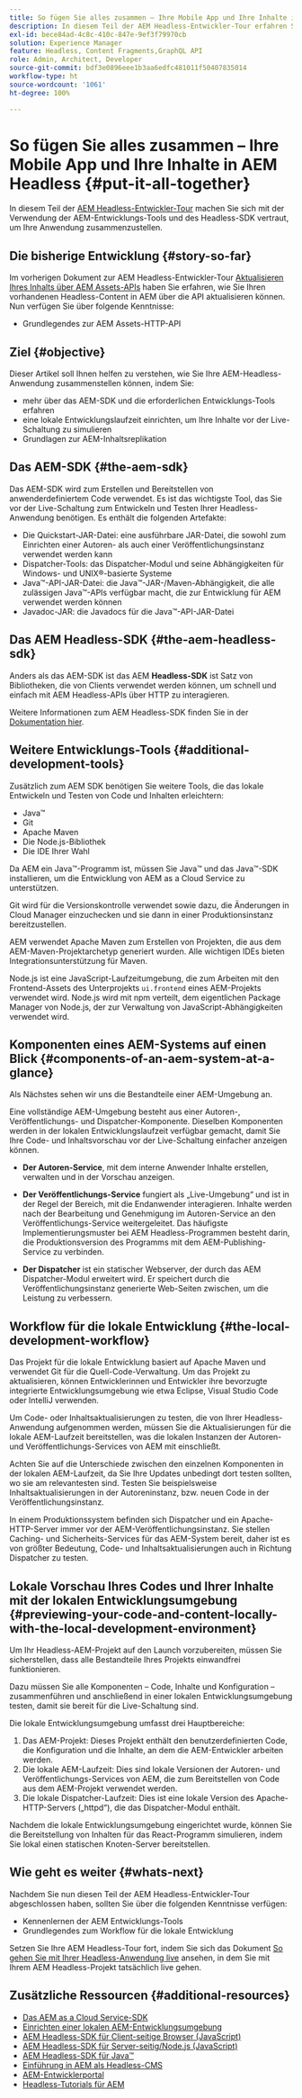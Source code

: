 ```yaml
---
title: So fügen Sie alles zusammen – Ihre Mobile App und Ihre Inhalte in AEM Headless
description: In diesem Teil der AEM Headless-Entwickler-Tour erfahren Sie, wie Sie Ihr AEM-Projekt, einschließlich Inhaltsfragmenten, Ihrer GraphQL-Aufrufe, Ihrer REST-API-Aufrufe und Ihres Programms für das Go-Live vorbereiten.
exl-id: bece84ad-4c8c-410c-847e-9ef3f79970cb
solution: Experience Manager
feature: Headless, Content Fragments,GraphQL API
role: Admin, Architect, Developer
source-git-commit: bdf3e0896eee1b3aa6edfc481011f50407835014
workflow-type: ht
source-wordcount: '1061'
ht-degree: 100%

---
```


# So fügen Sie alles zusammen – Ihre Mobile App und Ihre Inhalte in AEM Headless {#put-it-all-together}

In diesem Teil der [AEM Headless-Entwickler-Tour](overview.md) machen Sie sich mit der Verwendung der AEM-Entwicklungs-Tools und des Headless-SDK vertraut, um Ihre Anwendung zusammenzustellen.

## Die bisherige Entwicklung {#story-so-far}

Im vorherigen Dokument zur AEM Headless-Entwickler-Tour [Aktualisieren Ihres Inhalts über AEM Assets-APIs](update-your-content.md) haben Sie erfahren, wie Sie Ihren vorhandenen Headless-Content in AEM über die API aktualisieren können. Nun verfügen Sie über folgende Kenntnisse:

* Grundlegendes zur AEM Assets-HTTP-API

## Ziel {#objective}

Dieser Artikel soll Ihnen helfen zu verstehen, wie Sie Ihre AEM-Headless-Anwendung zusammenstellen können, indem Sie:

* mehr über das AEM-SDK und die erforderlichen Entwicklungs-Tools erfahren
* eine lokale Entwicklungslaufzeit einrichten, um Ihre Inhalte vor der Live-Schaltung zu simulieren
* Grundlagen zur AEM-Inhaltsreplikation

## Das AEM-SDK {#the-aem-sdk}

Das AEM-SDK wird zum Erstellen und Bereitstellen von anwenderdefiniertem Code verwendet. Es ist das wichtigste Tool, das Sie vor der Live-Schaltung zum Entwickeln und Testen Ihrer Headless-Anwendung benötigen. Es enthält die folgenden Artefakte:

* Die Quickstart-JAR-Datei: eine ausführbare JAR-Datei, die sowohl zum Einrichten einer Autoren- als auch einer Veröffentlichungsinstanz verwendet werden kann
* Dispatcher-Tools: das Dispatcher-Modul und seine Abhängigkeiten für Windows- und UNIX®-basierte Systeme
* Java™-API-JAR-Datei: die Java™-JAR-/Maven-Abhängigkeit, die alle zulässigen Java™-APIs verfügbar macht, die zur Entwicklung für AEM verwendet werden können
* Javadoc-JAR: die Javadocs für die Java™-API-JAR-Datei

## Das AEM Headless-SDK {#the-aem-headless-sdk}

Anders als das AEM-SDK ist das AEM **Headless-SDK** ist Satz von Bibliotheken, die von Clients verwendet werden können, um schnell und einfach mit AEM Headless-APIs über HTTP zu interagieren.

Weitere Informationen zum AEM Headless-SDK finden Sie in der [Dokumentation hier](https://experienceleague.adobe.com/docs/experience-manager-learn/getting-started-with-aem-headless/how-to/aem-headless-sdk.html?lang=de).

## Weitere Entwicklungs-Tools {#additional-development-tools}

Zusätzlich zum AEM SDK benötigen Sie weitere Tools, die das lokale Entwickeln und Testen von Code und Inhalten erleichtern:

* Java™
* Git
* Apache Maven
* Die Node.js-Bibliothek
* Die IDE Ihrer Wahl

Da AEM ein Java™-Programm ist, müssen Sie Java™ und das Java™-SDK installieren, um die Entwicklung von AEM as a Cloud Service zu unterstützen.

Git wird für die Versionskontrolle verwendet sowie dazu, die Änderungen in Cloud Manager einzuchecken und sie dann in einer Produktionsinstanz bereitzustellen.

AEM verwendet Apache Maven zum Erstellen von Projekten, die aus dem AEM-Maven-Projektarchetyp generiert wurden. Alle wichtigen IDEs bieten Integrationsunterstützung für Maven.

Node.js ist eine JavaScript-Laufzeitumgebung, die zum Arbeiten mit den Frontend-Assets des Unterprojekts `ui.frontend` eines AEM-Projekts verwendet wird. Node.js wird mit npm verteilt, dem eigentlichen Package Manager von Node.js, der zur Verwaltung von JavaScript-Abhängigkeiten verwendet wird.

## Komponenten eines AEM-Systems auf einen Blick {#components-of-an-aem-system-at-a-glance}

Als Nächstes sehen wir uns die Bestandteile einer AEM-Umgebung an.

Eine vollständige AEM-Umgebung besteht aus einer Autoren-, Veröffentlichungs- und Dispatcher-Komponente. Dieselben Komponenten werden in der lokalen Entwicklungslaufzeit verfügbar gemacht, damit Sie Ihre Code- und Inhaltsvorschau vor der Live-Schaltung einfacher anzeigen können.

* **Der Autoren-Service**, mit dem interne Anwender Inhalte erstellen, verwalten und in der Vorschau anzeigen.

* **Der Veröffentlichungs-Service** fungiert als „Live-Umgebung“ und ist in der Regel der Bereich, mit die Endanwender interagieren. Inhalte werden nach der Bearbeitung und Genehmigung im Autoren-Service an den Veröffentlichungs-Service weitergeleitet. Das häufigste Implementierungsmuster bei AEM Headless-Programmen besteht darin, die Produktionsversion des Programms mit dem AEM-Publishing-Service zu verbinden.

* **Der Dispatcher** ist ein statischer Webserver, der durch das AEM Dispatcher-Modul erweitert wird. Er speichert durch die Veröffentlichungsinstanz generierte Web-Seiten zwischen, um die Leistung zu verbessern.

## Workflow für die lokale Entwicklung {#the-local-development-workflow}

Das Projekt für die lokale Entwicklung basiert auf Apache Maven und verwendet Git für die Quell-Code-Verwaltung. Um das Projekt zu aktualisieren, können Entwicklerinnen und Entwickler ihre bevorzugte integrierte Entwicklungsumgebung wie etwa Eclipse, Visual Studio Code oder IntelliJ verwenden.

Um Code- oder Inhaltsaktualisierungen zu testen, die von Ihrer Headless-Anwendung aufgenommen werden, müssen Sie die Aktualisierungen für die lokale AEM-Laufzeit bereitstellen, was die lokalen Instanzen der Autoren- und Veröffentlichungs-Services von AEM mit einschließt.

Achten Sie auf die Unterschiede zwischen den einzelnen Komponenten in der lokalen AEM-Laufzeit, da Sie Ihre Updates unbedingt dort testen sollten, wo sie am relevantesten sind. Testen Sie beispielsweise Inhaltsaktualisierungen in der Autoreninstanz, bzw. neuen Code in der Veröffentlichungsinstanz.

In einem Produktionssystem befinden sich Dispatcher und ein Apache-HTTP-Server immer vor der AEM-Veröffentlichungsinstanz. Sie stellen Caching- und Sicherheits-Services für das AEM-System bereit, daher ist es von größter Bedeutung, Code- und Inhaltsaktualisierungen auch in Richtung Dispatcher zu testen.

## Lokale Vorschau Ihres Codes und Ihrer Inhalte mit der lokalen Entwicklungsumgebung {#previewing-your-code-and-content-locally-with-the-local-development-environment}

Um Ihr Headless-AEM-Projekt auf den Launch vorzubereiten, müssen Sie sicherstellen, dass alle Bestandteile Ihres Projekts einwandfrei funktionieren.

Dazu müssen Sie alle Komponenten – Code, Inhalte und Konfiguration – zusammenführen und anschließend in einer lokalen Entwicklungsumgebung testen, damit sie bereit für die Live-Schaltung sind.

Die lokale Entwicklungsumgebung umfasst drei Hauptbereiche:

1. Das AEM-Projekt: Dieses Projekt enthält den benutzerdefinierten Code, die Konfiguration und die Inhalte, an dem die AEM-Entwickler arbeiten werden.
1. Die lokale AEM-Laufzeit: Dies sind lokale Versionen der Autoren- und Veröffentlichungs-Services von AEM, die zum Bereitstellen von Code aus dem AEM-Projekt verwendet werden.
1. Die lokale Dispatcher-Laufzeit: Dies ist eine lokale Version des Apache-HTTP-Servers („httpd“), die das Dispatcher-Modul enthält.

Nachdem die lokale Entwicklungsumgebung eingerichtet wurde, können Sie die Bereitstellung von Inhalten für das React-Programm simulieren, indem Sie lokal einen statischen Knoten-Server bereitstellen.

<!-- THIS TOPIC IS 404. IT DOES NOT APPEAR IN THE TOC OR ANYWHERE ELSE To get a more in-depth look at setting up a local development environment and all dependencies needed for content preview, see [Production Deployment documentation](https://experienceleague.adobe.com/docs/experience-manager-learn/headless-tutorial/graphql/multi-step/production-deployment.html). -->

## Wie geht es weiter {#whats-next}

Nachdem Sie nun diesen Teil der AEM Headless-Entwickler-Tour abgeschlossen haben, sollten Sie über die folgenden Kenntnisse verfügen:

* Kennenlernen der AEM Entwicklungs-Tools
* Grundlegendes zum Workflow für die lokale Entwicklung

Setzen Sie Ihre AEM Headless-Tour fort, indem Sie sich das Dokument [So gehen Sie mit Ihrer Headless-Anwendung live](/help/journey-headless/developer/go-live.md) ansehen, in dem Sie mit Ihrem AEM Headless-Projekt tatsächlich live gehen.

## Zusätzliche Ressourcen {#additional-resources}

* [Das AEM as a Cloud Service-SDK](/help/implementing/developing/introduction/aem-as-a-cloud-service-sdk.md)
* [Einrichten einer lokalen AEM-Entwicklungsumgebung](https://experienceleague.adobe.com/docs/experience-manager-learn/foundation/development/set-up-a-local-aem-development-environment.html?lang=de)
* [AEM Headless-SDK für Client-seitige Browser (JavaScript)](https://github.com/adobe/aem-headless-client-js)
* [AEM Headless-SDK für Server-seitig/Node.js (JavaScript)](https://github.com/adobe/aem-headless-client-nodejs)
* [AEM Headless-SDK für Java™](https://github.com/adobe/aem-headless-client-java)
* [Einführung in AEM als Headless-CMS](/help/headless/introduction.md)
* [AEM-Entwicklerportal](https://experienceleague.adobe.com/landing/experience-manager/headless/developer.html?lang=de)
* [Headless-Tutorials für AEM](https://experienceleague.adobe.com/docs/experience-manager-learn/getting-started-with-aem-headless/overview.html?lang=de)
